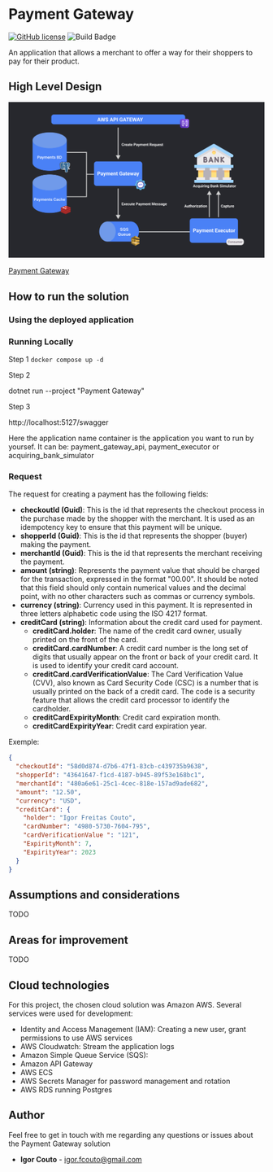 # Payment Gateway

[![GitHub license](https://img.shields.io/github/license/igor-couto/payment-gateway.svg)](https://github.com/igor-couto/payment-gateway/blob/main/LICENCE)
![Build Badge](https://github.com/igor-couto/payment-gateway/actions/workflows/pipeline.yml/badge.svg)

An application that allows a merchant to offer a way for their shoppers to pay for their product.

## High Level Design

![](https://github.com/igor-couto/images/blob/main/payment-gateway/payment-gateway%20design.png)

[Payment Gateway](https://en.wikipedia.org/wiki/Payment_gateway)

## How to run the solution

### Using the deployed application

### Running Locally

Step 1
```docker compose up -d```

Step 2

dotnet run --project "Payment Gateway"

Step 3

http://localhost:5127/swagger

Here the application name container is the application you want to run by yoursef. It can be: payment_gateway_api, payment_executor or acquiring_bank_simulator

### Request

The request for creating a payment has the following fields:

- **checkoutId (Guid)**: This is the id that represents the checkout process in the purchase made by the shopper with the merchant. It is used as an idempotency key to ensure that this payment will be unique.
- **shopperId (Guid)**: This is the id that represents the shopper (buyer) making the payment.
- **merchantId (Guid)**: This is the id that represents the merchant receiving the payment.
- **amount (string)**: Represents the payment value that should be charged for the transaction, expressed in the format "00.00". It should be noted that this field should only contain numerical values and the decimal point, with no other characters such as commas or currency symbols.
- **currency (string)**: Currency used in this payment. It is represented in three letters alphabetic code using the ISO 4217 format.
- **creditCard (string)**: Information about the credit card used for payment.
    - **creditCard.holder**: The name of the credit card owner, usually printed on the front of the card.
    - **creditCard.cardNumber**: A credit card number is the long set of digits that usually appear on the front or back of your credit card. It is used to identify your credit card account.
    - **creditCard.cardVerificationValue**: The Card Verification Value (CVV), also known as Card Security Code (CSC) is a number that is usually printed on the back of a credit card. The code is a security feature that allows the credit card processor to identify the cardholder.
    - **creditCardExpirityMonth**: Credit card expiration month.
    - **creditCardExpirityYear**: Credit card expiration year.


Exemple:

```json
{
  "checkoutId": "58d0d874-d7b6-47f1-83cb-c439735b9638",
  "shopperId": "43641647-f1cd-4187-b945-89f53e168bc1",
  "merchantId": "480a6e61-25c1-4cec-818e-157ad9ade682",
  "amount": "12.50",
  "currency": "USD",
  "creditCard": {
    "holder": "Igor Freitas Couto",
    "cardNumber": "4980-5730-7604-795",
    "cardVerificationValue ": "121",
    "ExpirityMonth": 7,
    "ExpirityYear": 2023
  }
}
```

## Assumptions and considerations
TODO

## Areas for improvement
TODO

## Cloud technologies

For this project, the chosen cloud solution was Amazon AWS.
Several services were used for development:

- Identity and Access Management (IAM): Creating a new user, grant permissions to use AWS services 
- AWS Cloudwatch: Stream the application logs 
- Amazon Simple Queue Service (SQS): 
- Amazon API Gateway
- AWS ECS
- AWS Secrets Manager for password management and rotation
- AWS RDS running Postgres

## Author

Feel free to get in touch with me regarding any questions or issues about the Payment Gateway solution

* **Igor Couto** - [igor.fcouto@gmail.com](mailto:igor.fcouto@gmail.com)
